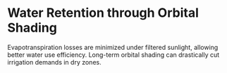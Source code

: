 # Water Retention through Orbital Shading

Evapotranspiration losses are minimized under filtered sunlight, allowing better water use efficiency. Long-term orbital shading can drastically cut irrigation demands in dry zones.
